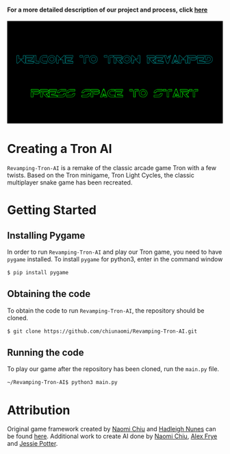#### For a more detailed description of our project and process, click [here](details.md)
![Start Screen](imgs/Start_Screen.png)
# Creating a Tron AI
`Revamping-Tron-AI` is a remake of the classic arcade game Tron with a few twists. Based on the Tron minigame, Tron Light Cycles, the classic multiplayer snake game has been recreated.

# Getting Started
## Installing Pygame
In order to run `Revamping-Tron-AI` and play our Tron game, you need to have `pygame` installed. To install `pygame` for python3, enter in the command window
``` bash
$ pip install pygame
```

## Obtaining the code
To obtain the code to run `Revamping-Tron-AI`, the repository should be cloned.
``` bash
$ git clone https://github.com/chiunaomi/Revamping-Tron-AI.git
```
## Running the code
To play our game after the repository has been cloned, run the `main.py` file.
``` bash
~/Revamping-Tron-AI$ python3 main.py
```

# Attribution
Original game framework created by [Naomi Chiu](https://github.com/chiunaomi) and [Hadleigh Nunes](https://github.com/hadleigh-000) can be found [here](https://github.com/chiunaomi/InteractiveProgramming).
Additional work to create AI done by [Naomi Chiu](https://github.com/chiunaomi), [Alex Frye](https://github.com/AlexFrye) and [Jessie Potter](https://github.com/JessiePotter).
